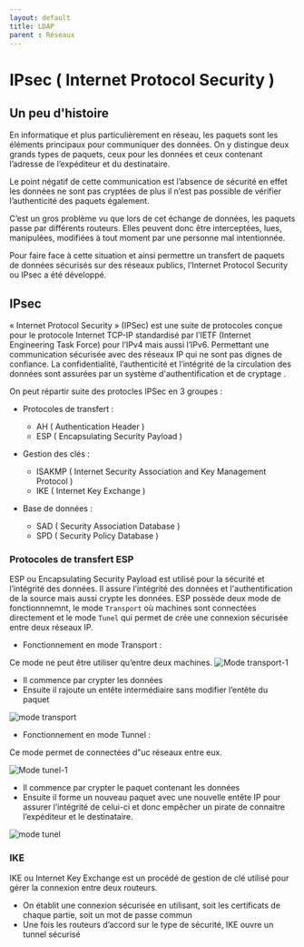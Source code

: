 ```yaml
---
layout: default
title: LDAP
parent : Réseaux
---
```


# IPsec ( Internet Protocol Security )

## Un peu d'histoire

En informatique et plus particulièrement en réseau, les paquets sont les éléments principaux pour communiquer des données. On y distingue deux grands types de paquets, ceux pour les données et ceux contenant l’adresse de l’expéditeur et du destinataire.

Le point négatif de cette communication est l’absence de sécurité en effet les données ne sont pas cryptées de plus il n’est pas possible de vérifier l’authenticité des paquets également.

C’est un gros problème vu que lors de cet échange de données, les paquets passe par différents routeurs. Elles peuvent donc être interceptées, lues, manipulées, modifiées à tout moment par une personne mal intentionnée.

Pour faire face à cette situation et ainsi permettre un transfert de paquets de données sécurisés sur des réseaux publics, l’Internet Protocol Security ou IPsec a été développé.

## IPsec 

« Internet Protocol Security » (IPSec) est une suite de protocoles conçue pour le protocole Internet TCP-IP standardisé par l’IETF (Internet Engineering Task Force) pour l’IPv4 mais aussi l’IPv6. Permettant une communication sécurisée avec des réseaux IP qui ne sont pas dignes de confiance. La confidentialité, l’authenticité et l’intégrité de la circulation des données sont assurées par un système d'authentification et de cryptage . 

On peut répartir suite des protocles IPSec en 3 groupes : 

  - Protocoles de transfert : 
  
     - AH ( Authentication Header )
     - ESP ( Encapsulating Security Payload ) 
    
  - Gestion des clés :
  
     - ISAKMP ( Internet Security Association and Key Management Protocol )
     - IKE ( Internet Key Exchange )
  
  - Base de données :
 
    - SAD ( Security Association Database )
    - SPD ( Security Policy Database )

### Protocoles de transfert ESP

ESP ou Encapsulating Security Payload est utilisé pour la sécurité et l’intégrité des données. Il assure l’intégrité des données et l'authentification de la source mais aussi crypte les données. ESP possède deux mode de fonctionnnemnt, le mode `Transport` où machines sont connectées directement et le mode `Tunel` qui permet de crée une connexion sécurisée entre deux réseaux IP.

- Fonctionnement en mode Transport :

Ce mode ne peut être utiliser qu’entre deux machines. 
![Mode transport-1](https://user-images.githubusercontent.com/43784062/170652551-5507034c-ea74-4219-bbcf-73dcdcd0af5f.jpg)


  - Il commence par crypter les données
  - Ensuite il rajoute un entête intermédiaire sans modifier l’entête du paquet

![mode transport](https://user-images.githubusercontent.com/43784062/170522344-5ca1b9d9-67f9-483d-a710-d765e58d9b34.jpg)


- Fonctionnement en mode Tunnel :
 
 Ce mode permet de connectées d"uc réseaux entre eux.
 
 ![Mode tunel-1](https://user-images.githubusercontent.com/43784062/170652643-d34f760a-1580-47cc-bca2-3de177f9d8bf.jpg)


  - Il commence par crypter le paquet contenant les données
  - Ensuite il forme un nouveau paquet avec une nouvelle entête IP pour assurer l’intégrité de celui-ci et donc empêcher un pirate de connaitre
l’expéditeur et le destinataire.


![mode tunel](https://user-images.githubusercontent.com/43784062/170522375-ec2addef-bcf3-47ca-8e9e-dbe29e728458.jpg)


### IKE

IKE ou Internet Key Exchange est un procédé de gestion de clé utilisé pour gérer la connexion entre deux routeurs.

- On établit une connexion sécurisée en utilisant, soit les certificats de chaque partie, soit un mot de passe commun
- Une fois les routeurs d’accord sur le type de sécurité, IKE ouvre un tunnel sécurisé

